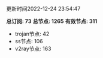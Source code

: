 更新时间2022-12-24 23:54:47

**总订阅: 73**
**总节点: 1265**
**有效节点: 311**
- trojan节点: 42
- ss节点: 106
- v2ray节点: 163
